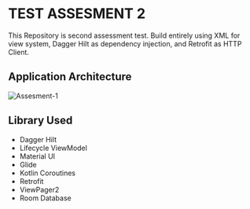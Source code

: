 # TEST ASSESMENT 2

This Repository is second assessment test. Build entirely using XML for view system, Dagger Hilt as dependency injection, and Retrofit as HTTP Client.
 
 ## Application Architecture
 ![Assesment-1](https://user-images.githubusercontent.com/57066616/206856181-ef9c5c3b-32ff-46b8-afd1-7b5805dc3a17.png)

## Library Used

 -  Dagger Hilt
 -  Lifecycle ViewModel
 -  Material UI 
 -  Glide
 -  Kotlin Coroutines
 -  Retrofit
 -  ViewPager2
 -  Room Database
 


	



